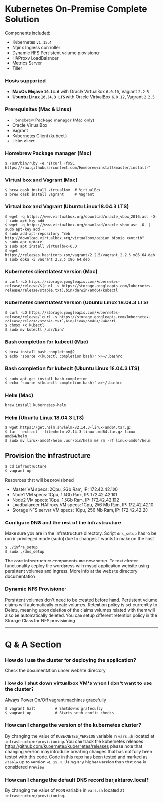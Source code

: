# Kubernetes On-Premise Complete Solution
Components included:
- Kubernetes `v1.15.4`
- Nginx Ingress controller
- Dynamic NFS Persistent volume provisioner
- HAProxy LoadBalancer
- Metrics Server
- Tiller


### Hosts supported

- **MacOs Mojave `10.14.6`** with Oracle VirtualBox `6.0.10`, Vagrant `2.2.5`
- **Ubuntu Linux `18.04.3 LTS`** with Oracle VirtualBox `6.0.12`, Vagrant `2.2.5`

### Prerequisites (Mac & Linux)

- Homebrew Package manager (Mac only)
- Oracle VirtualBox
- Vagrant
- Kubernetes Client (kubectl)
- Helm client

### Homebrew Package manager (Mac)
```
$ /usr/bin/ruby -e "$(curl -fsSL https://raw.githubusercontent.com/Homebrew/install/master/install)"
```

### Virtual box and Vagrant (Mac)

```
$ brew cask install virtualbox  # VirtualBox
$ brew cask install vagrant     # Vagrant
```
### Virtual box and Vagrant (Ubuntu Linux 18.04.3 LTS)
```
$ wget -q https://www.virtualbox.org/download/oracle_vbox_2016.asc -O- | sudo apt-key add -
$ wget -q https://www.virtualbox.org/download/oracle_vbox.asc -O- | sudo apt-key add -
$ sudo add-apt-repository "deb http://download.virtualbox.org/virtualbox/debian bionic contrib"
$ sudo apt update
$ sudo apt install virtualbox-6.0
$ wget https://releases.hashicorp.com/vagrant/2.2.5/vagrant_2.2.5_x86_64.deb
$ sudo dpkg -i vagrant_2.2.5_x86_64.deb
```

### Kubernetes client latest version (Mac)
```
$ curl -LO https://storage.googleapis.com/kubernetes-release/release/$(curl -s https://storage.googleapis.com/kubernetes-release/release/stable.txt)/bin/darwin/amd64/kubectl
```
### Kubernetes client latest version (Ubuntu Linux 18.04.3 LTS)
```
$ curl -LO https://storage.googleapis.com/kubernetes-release/release/`curl -s https://storage.googleapis.com/kubernetes-release/release/stable.txt`/bin/linux/amd64/kubectl
$ chmox +x kubectl
$ sudo mv kubectl /usr/bin/
```

### Bash completion for kubectl (Mac)
```
$ brew install bash-completion@2
$ echo 'source <(kubectl completion bash)' >>~/.bashrc
```
### Bash completion for kubeclt (Ubuntu Linux 18.04.3 LTS)
```
$ sudo apt-get install bash-completion
$ echo 'source <(kubectl completion bash)' >>~/.bashrc
```

### Helm (Mac)

```
brew install kubernetes-helm
```
### Helm (Ubuntu Linux 18.04.3 LTS)
```
$ wget https://get.helm.sh/helm-v2.14.3-linux-amd64.tar.gz
$ tar --extract --file=helm-v2.14.3-linux-amd64.tar.gz linux-amd64/helm
$ sudo mv linux-amd64/helm /usr/bin/helm && rm -rf linux-amd64/helm
```

## Provision the infrastructure
```
$ cd infrastructure
$ vagrant up
```
Resources that will be provisioned
- Master VM specs: 2Cpu, 2Gb Ram, IP: 172.42.42.100
- Node1 VM specs: 1Cpu, 1.5Gb Ram, IP: 172.42.42.101
- Node2 VM specs: 1Cpu, 1.5Gb Ram, IP: 172.42.42.102
- Loadbalancer HAProxy VM specs: 1Cpu, 256 Mb Ram, IP: 172.42.42.10
- Storage NFS server VM specs: 1Cpu, 256 Mb Ram, IP: 172.42.42.20

### Configure DNS and the rest of the infrastructure
Make sure you are in the infrastructure directory. Script `dns_setup` has to be run in privileged mode (sudo) due to changes it wants to make on the host

```
$ ./infra_setup
$ sudo ./dns_setup
```

The core infrastructure components are now setup. To test cluster functionality deploy the wordpress with mysql application website using persistent volumes and ingress. More info at the website directory documentation

### Dynamic NFS Provisioner
Persistent volumes don't need to be created before hand. Persistent volume claims will automatically create volumes. Retention policy is set currenttly to Delete, meaning upon deletion of the claims volumes related with them will also be automatically deleted. You can setup different retention policy in the Storage Class for NFS provisioning

---
# Q & A Section

### How do I use the cluster for deploying the application?

Check the documentation under website directory

### How do I shut down virtualbox VM's when I don't want to use the cluster?

Always Power On/Off vagrant machines gracefully
```
$ vagrant halt         # Shutdowns grafecully
$ vagrant up           # Starts with config checks
```

### How can I change the version of the kubernetes cluster?

By changing the value of `KUBERNETES_VERSION` variable in `vars.sh` located at `infrastructure/provisioning`. You can track the kubernetes releases https://github.com/kubernetes/kubernetes/releases please note that changing version may introduce breaking changes that has not fully been tested with this code. Code in this repo has been tested and marked as `stable` up to version `v1.15.4`. Using any higher version than that one is considered `Preview`

### How can I change the default DNS record barjaktarov.local?

By changing the value of `FQDN` variable in `vars.sh` located at `infrastructure/provisioning`.
